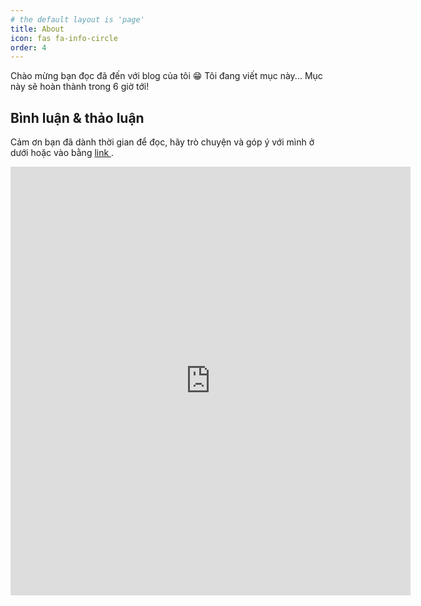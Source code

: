 ```yaml
---
# the default layout is 'page'
title: About
icon: fas fa-info-circle
order: 4
---
```


Chào mừng bạn đọc đã đến với blog của tôi 😁
Tôi đang viết mục này... Mục này sẽ hoàn thành trong 6 giờ tới!

## Bình luận & thảo luận

Cảm ơn bạn đã dành thời gian để đọc, hãy trò chuyện và góp ý với mình ở dưới hoặc vào bằng <a href = "https://forms.gle/ZUrzUFKadCJBAEzaA"> link </a>.

<iframe src="https://docs.google.com/forms/d/e/1FAIpQLSdYX6124QWR49d27Gu08whQH9MhDvXeW9o4KkA-kblLt4URwA/viewform?embedded=true" width="640" height="686" frameborder="0" marginheight="0" marginwidth="0">🔃Đang tải…</iframe>
